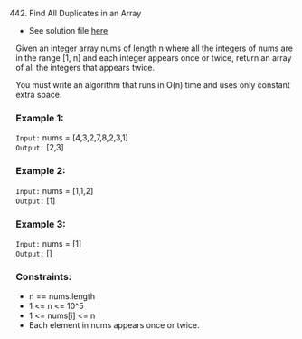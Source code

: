 442. Find All Duplicates in an Array

- See solution file [here](./solution.cpp)

Given an integer array nums of length n where all the integers of nums are in the range
[1, n] and each integer appears once or twice, return an array of all the integers that
appears twice.

You must write an algorithm that runs in O(n) time and uses only constant extra space.

### Example 1:

`Input:` nums = [4,3,2,7,8,2,3,1]  
`Output:` [2,3]  

### Example 2:

`Input:` nums = [1,1,2]  
`Output:` [1]  

### Example 3:

`Input:` nums = [1]  
`Output:` []  
 
### Constraints:

- n == nums.length
- 1 <= n <= 10^5
- 1 <= nums[i] <= n
- Each element in nums appears once or twice.